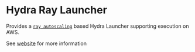 # Hydra Ray Launcher
Provides a [`ray autoscaling`](https://docs.ray.io/en/latest/autoscaling.html) based Hydra Launcher supporting execution on AWS.

See [website](https://hydra.cc/docs/next/plugins/ray_launcher) for more information
